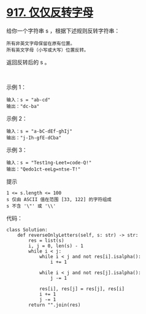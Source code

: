 # [917. 仅仅反转字母](https://leetcode.cn/problems/reverse-only-letters/)

给你一个字符串 s ，根据下述规则反转字符串：
```
所有非英文字母保留在原有位置。
所有英文字母（小写或大写）位置反转。
```
返回反转后的 s 。

 

示例 1：
```
输入：s = "ab-cd"
输出："dc-ba"
```
示例 2：
```
输入：s = "a-bC-dEf-ghIj"
输出："j-Ih-gfE-dCba"
```
示例 3：
```
输入：s = "Test1ng-Leet=code-Q!"
输出："Qedo1ct-eeLg=ntse-T!"
```

提示
```
1 <= s.length <= 100
s 仅由 ASCII 值在范围 [33, 122] 的字符组成
s 不含 '\"' 或 '\\'
```

代码：
```python3
class Solution:
    def reverseOnlyLetters(self, s: str) -> str:
        res = list(s)
        i, j = 0, len(s) - 1
        while i < j:
            while i < j and not res[i].isalpha():
                i += 1
            
            while i < j and not res[j].isalpha():
                j -= 1
            
            res[i], res[j] = res[j], res[i]
            i += 1
            j -= 1
        return "".join(res)
```